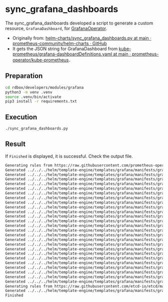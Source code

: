 # sync_grafana_dashboards

The sync_grafana_dashboards developed a script to generate a custom resource, `GrafanaDashboard`, for [GrafanaOperator](https://github.com/grafana-operator/grafana-operator/blob/master/documentation/api.md#grafanadashboard).

- Originally from: [helm\-charts/sync\_grafana\_dashboards\.py at main · prometheus\-community/helm\-charts · GitHub](https://github.com/prometheus-community/helm-charts/blob/main/charts/kube-prometheus-stack/hack/sync_grafana_dashboards.py)
- It gets the JSON string for GrafanaDashboard from [kube\-prometheus/grafana\-dashboardDefinitions\.yaml at main · prometheus\-operator/kube\-prometheus](https://github.com/prometheus-operator/kube-prometheus/blob/main/manifests/grafana-dashboardDefinitions.yaml)．

## Preparation

```bash
cd rdbox/developers/modules/grafana
python3 -m venv .venv
source .venv/bin/activate
pip3 install -r requirements.txt
```

## Execution

```bash
./sync_grafana_dashboards.py
```

## Result

If `Finished` is displayed, it is successful. Check the output file.

```bash
Generating rules from https://raw.githubusercontent.com/prometheus-operator/kube-prometheus/main/manifests/grafana-dashboardDefinitions.yaml
Generated ../../../helm/template-engine/templates/grafana/manifests/grafana-dashboard/alertmanager-overview.yaml
Generated ../../../helm/template-engine/templates/grafana/manifests/grafana-dashboard/apiserver.yaml
Generated ../../../helm/template-engine/templates/grafana/manifests/grafana-dashboard/cluster-total.yaml
Generated ../../../helm/template-engine/templates/grafana/manifests/grafana-dashboard/controller-manager.yaml
Generated ../../../helm/template-engine/templates/grafana/manifests/grafana-dashboard/grafana-overview.yaml
Generated ../../../helm/template-engine/templates/grafana/manifests/grafana-dashboard/k8s-resources-cluster.yaml
Generated ../../../helm/template-engine/templates/grafana/manifests/grafana-dashboard/k8s-resources-namespace.yaml
Generated ../../../helm/template-engine/templates/grafana/manifests/grafana-dashboard/k8s-resources-node.yaml
Generated ../../../helm/template-engine/templates/grafana/manifests/grafana-dashboard/k8s-resources-pod.yaml
Generated ../../../helm/template-engine/templates/grafana/manifests/grafana-dashboard/k8s-resources-workload.yaml
Generated ../../../helm/template-engine/templates/grafana/manifests/grafana-dashboard/k8s-resources-workloads-namespace.yaml
Generated ../../../helm/template-engine/templates/grafana/manifests/grafana-dashboard/kubelet.yaml
Generated ../../../helm/template-engine/templates/grafana/manifests/grafana-dashboard/namespace-by-pod.yaml
Generated ../../../helm/template-engine/templates/grafana/manifests/grafana-dashboard/namespace-by-workload.yaml
Generated ../../../helm/template-engine/templates/grafana/manifests/grafana-dashboard/node-cluster-rsrc-use.yaml
Generated ../../../helm/template-engine/templates/grafana/manifests/grafana-dashboard/node-rsrc-use.yaml
Generated ../../../helm/template-engine/templates/grafana/manifests/grafana-dashboard/nodes-darwin.yaml
Generated ../../../helm/template-engine/templates/grafana/manifests/grafana-dashboard/nodes.yaml
Generated ../../../helm/template-engine/templates/grafana/manifests/grafana-dashboard/persistentvolumesusage.yaml
Generated ../../../helm/template-engine/templates/grafana/manifests/grafana-dashboard/pod-total.yaml
Generated ../../../helm/template-engine/templates/grafana/manifests/grafana-dashboard/prometheus-remote-write.yaml
Generated ../../../helm/template-engine/templates/grafana/manifests/grafana-dashboard/prometheus.yaml
Generated ../../../helm/template-engine/templates/grafana/manifests/grafana-dashboard/proxy.yaml
Generated ../../../helm/template-engine/templates/grafana/manifests/grafana-dashboard/scheduler.yaml
Generated ../../../helm/template-engine/templates/grafana/manifests/grafana-dashboard/workload-total.yaml
Generating rules from https://raw.githubusercontent.com/etcd-io/etcd/main/contrib/mixin/mixin.libsonnet
Generated ../../../helm/template-engine/templates/grafana/manifests/grafana-dashboard/etcd.yaml
Finished
```
